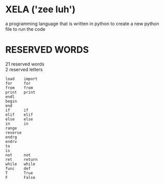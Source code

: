 # XELA ('zee luh')

a programming language that is written in python to create a new python file to run the code

# RESERVED WORDS

21 reserved words<br>
2 reserved letters

```xela
load    import
for     for
from    from
print   print
endl
begin
end
if      if
elif    elif
else    else
in      in
range
reverse
endrg
endrv
to
is
not     not
ret     return
while   while
func    def
T       True
F       False
```
